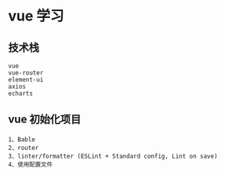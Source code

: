 # vue 学习

## 技术栈

    vue
    vue-router
    element-ui
    axios
    echarts
    
## vue 初始化项目

    1、Bable
    2、router
    3、linter/formatter (ESLint + Standard config, Lint on save)
    4、使用配置文件
